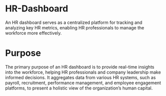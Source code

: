 # HR-Dashboard
An HR dashboard serves as a centralized platform for tracking and analyzing key HR metrics, enabling HR professionals to manage the workforce more effectively.

# Purpose 
The primary purpose of an HR dashboard is to provide real-time insights into the workforce, helping HR professionals and company leadership make informed decisions. It aggregates data from various HR systems, such as payroll, recruitment, performance management, and employee engagement platforms, to present a holistic view of the organization’s human capital.
